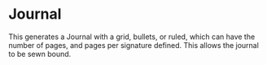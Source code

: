 # Journal
This generates a Journal with a grid, bullets, or ruled, which can have the number of pages, and pages per signature defined. This allows the journal to be sewn bound.
